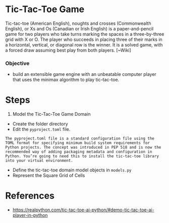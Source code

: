 # Tic-Tac-Toe Game
Tic-tac-toe (American English), noughts and crosses (Commonwealth English), or Xs and Os (Canadian or Irish English) is a paper-and-pencil game for two players who take turns marking the spaces in a three-by-three grid with X or O. The player who succeeds in placing three of their marks in a horizontal, vertical, or diagonal row is the winner. It is a solved game, with a forced draw assuming best play from both players. [~Wiki]

### Objective
- build an extensible game engine with an unbeatable computer player that uses the minimax algorithm to play tic-tac-toe. 

# Steps
1. Model the Tic-Tac-Toe Game Domain
- Create the folder directory
- Edit the `pyproject.toml` file.
```
The pyproject.toml file is a standard configuration file using the TOML format for specifying minimum build system requirements for Python projects. The concept was introduced in PEP 518 and is now the recommended way of adding packaging metadata and configuration in Python. You’re going to need this to install the tic-tac-toe library into your virtual environment.
```
- Define the tic-tac-toe domain model objects in `models.py`
- Represent the Square Grid of Cells


# References
- https://realpython.com/tic-tac-toe-ai-python/#demo-tic-tac-toe-ai-player-in-python